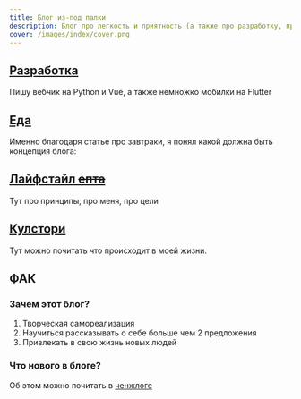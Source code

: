 ```yaml
---
title: Блог из-под палки 
description: Блог про легкость и приятность (а также про разработку, про еду, про меня, и, возможно, про тебя)
cover: /images/index/cover.png
---
```


<index-definition></index-definition>



<div class="mendel-card">

## [Разработка <img-emote emote="support"></img-emote>](/dev)

Пишу вебчик на Python и Vue, а также немножко мобилки на Flutter

<div class="flex flex-col space-y-1 md:space-y-1 md:space-y-2">
  <article-heading :page="pages.dev.pythonGsheets" :preview="true"></article-heading>
  <article-heading :page="pages.dev.vueFirebaseAuth" :preview="true"></article-heading>
  <article-heading :page="pages.dev.flutterAds" :preview="true"></article-heading>
</div>

</div>

<div class="mendel-card">

## [Еда <img-emote emote="salt"></img-emote>](/food)

Именно благодаря статье про завтраки, я понял какой должна быть концепция блога:

<article-heading :page="pages.food.breakfast" :preview="true"></article-heading>


</div>

<div class="mendel-card">

## [Лайфстайл ~~епта~~ <img-emote emote="kappa"></img-emote>](/n/toc)

Тут про принципы, про меня, про цели

<div class="flex flex-col space-y-1 md:space-y-2">
  <article-heading :page="pages.n.principles" :preview="true"></article-heading>
  <article-heading :page="pages.n.n" :preview="true"></article-heading>
  <article-heading :page="pages.n.goals" :preview="true"></article-heading>
</div>

</div>

<div class="mendel-card">

## [Кулстори <img-emote emote="coolstorybob"></img-emote>](/cool-story)

Тут можно почитать что происходит в моей жизни.

<div class="flex flex-col space-y-1 md:space-y-2">
  <article-heading :page="pages['cool-story'].gigs" :preview="true"></article-heading>
  <article-heading :page="pages['cool-story'].badDay" :preview="true"></article-heading>
  <article-heading :page="pages['cool-story'].pure" :preview="true"></article-heading>
</div>

</div>

<div class="mendel-card">

## ФАК

### Зачем этот блог?

1. Творческая самореализация
2. Научиться рассказывать о себе больше чем 2 предложения
3. Привлекать в свою жизнь новых людей

### Что нового в блоге?

Об этом можно почитать в [ченжлоге](/changelog)

</div>


 
